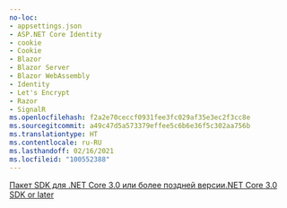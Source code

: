 ```yaml
---
no-loc:
- appsettings.json
- ASP.NET Core Identity
- cookie
- Cookie
- Blazor
- Blazor Server
- Blazor WebAssembly
- Identity
- Let's Encrypt
- Razor
- SignalR
ms.openlocfilehash: f2a2e70ceccf0931fee3fc029af35e3ec2f3cc8e
ms.sourcegitcommit: a49c47d5a573379effee5c6b6e36f5c302aa756b
ms.translationtype: HT
ms.contentlocale: ru-RU
ms.lasthandoff: 02/16/2021
ms.locfileid: "100552388"
---
```

[<span data-ttu-id="8659c-101">Пакет SDK для .NET Core 3.0 или более поздней версии</span><span class="sxs-lookup"><span data-stu-id="8659c-101">.NET Core 3.0 SDK or later</span></span>](https://dotnet.microsoft.com/download/dotnet-core/3.0)
